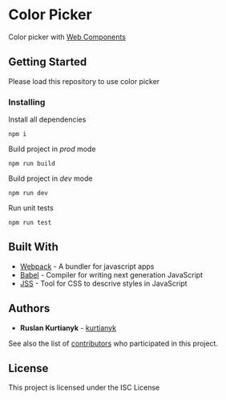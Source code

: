 # Color Picker

Color picker with [Web Components](https://developers.google.com/web/fundamentals/web-components/customelements)

## Getting Started

Please load this repository to use color picker

### Installing
Install all dependencies

```
npm i
```

Build project in *prod* mode

```
npm run build
```

Build project in *dev* mode

```
npm run dev
```

Run unit tests

```
npm run test
```

## Built With

* [Webpack](https://github.com/webpack/webpack) - A bundler for javascript apps
* [Babel](https://github.com/babel/babel) - Compiler for writing next generation JavaScript
* [JSS](https://cssinjs.org) - Tool for CSS to descrive styles in JavaScript 


## Authors

* **Ruslan Kurtianyk** - [kurtianyk](https://github.com/RuslanKurtianyk)

See also the list of [contributors](https://github.com/your/project/contributors) who participated in this project.

## License

This project is licensed under the ISC License
